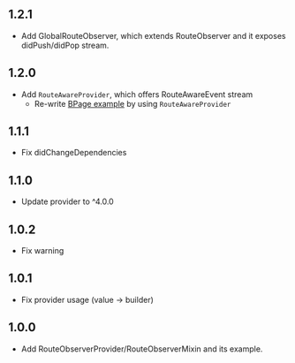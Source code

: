 ## 1.2.1

- Add GlobalRouteObserver, which extends RouteObserver<ModalRoute> and it exposes didPush/didPop stream.

## 1.2.0

- Add `RouteAwareProvider`, which offers RouteAwareEvent stream
  - Re-write [BPage example](https://github.com/mono0926/route_observer_mixin/blob/master/example/lib/pages/b_page.dart) by using `RouteAwareProvider`

## 1.1.1

- Fix didChangeDependencies

## 1.1.0

- Update provider to ^4.0.0

## 1.0.2

- Fix warning

## 1.0.1

- Fix provider usage (value -> builder)

## 1.0.0

- Add RouteObserverProvider/RouteObserverMixin and its example.